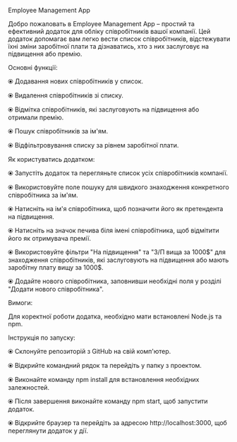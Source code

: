 Employee Management App

Добро пожаловать в Employee Management App – простий та ефективний додаток для обліку співробітників вашої компанії. Цей додаток допомагає вам легко вести список співробітників, відстежувати їхні зміни заробітної плати та дізнаватись, хто з них заслуговує на підвищення або премію.


Основні функції:

⦿ Додавання нових співробітників у список.

⦿ Видалення співробітників зі списку.

⦿ Відмітка співробітників, які заслуговують на підвищення або отримали премію.

⦿ Пошук співробітників за ім'ям.

⦿ Відфільтровування списку за рівнем заробітної плати.


Як користуватись додатком:

⦿ Запустіть додаток та перегляньте список усіх співробітників компанії.

⦿ Використовуйте поле пошуку для швидкого знаходження конкретного співробітника за ім'ям.

⦿ Натисніть на ім'я співробітника, щоб позначити його як претендента на підвищення.

⦿ Натисніть на значок печива біля імені співробітника, щоб відмітити його як отримувача премії.

⦿ Використовуйте фільтри "На підвищення" та "З/П вища за 1000$" для знаходження співробітників, які заслуговують на підвищення або мають заробітну плату вищу за 1000$.

⦿ Додайте нового співробітника, заповнивши необхідні поля у розділі "Додати нового співробітника".


Вимоги:

Для коректної роботи додатка, необхідно мати встановлені Node.js та npm.


Інструкція по запуску:

⦿ Склонуйте репозиторій з GitHub на свій комп'ютер.

⦿ Відкрийте командний рядок та перейдіть у папку з проектом.

⦿ Виконайте команду npm install для встановлення необхідних залежностей.

⦿ Після завершення виконайте команду npm start, щоб запустити додаток.

⦿ Відкрийте браузер та перейдіть за адресою http://localhost:3000, щоб переглянути додаток у дії.
